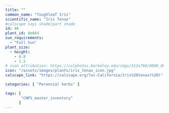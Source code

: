 ```yaml
---
title: ""
common_name: "Toughleaf Iris"
scientific_name: "Iris Tenax"
#calscape says shade/part shade
id: 46
plant_id: 8e664
sun_requirements:
  - "Full Sun"
plant_size:
  - height: 
    - 0.8
    - 1.5
# icon attribution: https://calphotos.berkeley.edu/imgs/512x768/0000_0000/0512/2333.jpeg 
icon: "/assets/images/plants/iris_tenax_icon.jpg"
calscape_link: "https://calscape.org/loc-California/Iris%20tenax(%20)"

categories: [ "Perennial herbs" ]

tags: [
       "CNPS_master_inventory"
      ]
---
```


